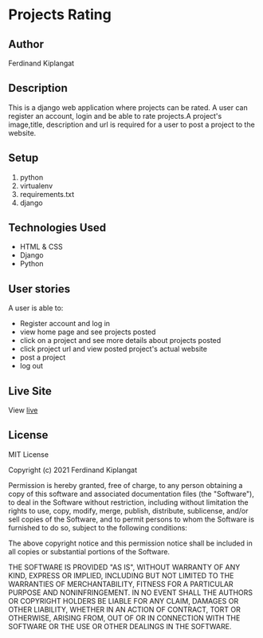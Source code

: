 # Projects Rating 
## Author   
Ferdinand Kiplangat
## Description
This is a django web application where projects can be rated. A user can register an account, login and be able to rate projects.A project's image,title, description and url is required for a user to post a project to the website.

## Setup 
1. python 
2. virtualenv 
3. requirements.txt
4. django 
   
   
## Technologies Used 
* HTML & CSS
* Django
* Python 

  
## User stories
A user is able to: 

* Register account and log in 
* view home page and see projects posted
* click on a project and see more details about projects posted
* click project url and view posted project's actual website
* post a project
* log out
 

## Live Site
View [live](https://project544.herokuapp.com/)

## License
MIT License

Copyright (c) 2021 Ferdinand Kiplangat

Permission is hereby granted, free of charge, to any person obtaining a copy
of this software and associated documentation files (the "Software"), to deal
in the Software without restriction, including without limitation the rights
to use, copy, modify, merge, publish, distribute, sublicense, and/or sell 
copies of the Software, and to permit persons to whom the Software is
furnished to do so, subject to the following conditions:

The above copyright notice and this permission notice shall be included in all
copies or substantial portions of the Software.

THE SOFTWARE IS PROVIDED "AS IS", WITHOUT WARRANTY OF ANY KIND, EXPRESS OR
IMPLIED, INCLUDING BUT NOT LIMITED TO THE WARRANTIES OF MERCHANTABILITY,
FITNESS FOR A PARTICULAR PURPOSE AND NONINFRINGEMENT. IN NO EVENT SHALL THE
AUTHORS OR COPYRIGHT HOLDERS BE LIABLE FOR ANY CLAIM, DAMAGES OR OTHER
LIABILITY, WHETHER IN AN ACTION OF CONTRACT, TORT OR OTHERWISE, ARISING FROM,
OUT OF OR IN CONNECTION WITH THE SOFTWARE OR THE USE OR OTHER DEALINGS IN THE
SOFTWARE.
  
      
           
  
     
